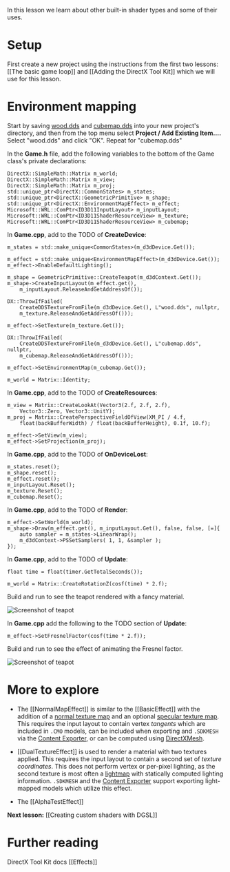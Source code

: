 In this lesson we learn about other built-in shader types and some of their uses.

# Setup
First create a new project using the instructions from the first two lessons: [[The basic game loop]] and
[[Adding the DirectX Tool Kit]] which we will use for this lesson.

# Environment mapping

Start by saving [wood.dds](https://github.com/Microsoft/DirectXTK/wiki/wood.DDS) and [cubemap.dds](https://github.com/Microsoft/DirectXTK/wiki/cubemap.dds) into your new project's directory, and then from the top menu select **Project / Add Existing Item....** Select "wood.dds" and click "OK". Repeat for "cubemap.dds"

In the **Game.h** file, add the following variables to the bottom of the Game class's private declarations:

    DirectX::SimpleMath::Matrix m_world;
    DirectX::SimpleMath::Matrix m_view;
    DirectX::SimpleMath::Matrix m_proj;
    std::unique_ptr<DirectX::CommonStates> m_states;
    std::unique_ptr<DirectX::GeometricPrimitive> m_shape;
    std::unique_ptr<DirectX::EnvironmentMapEffect> m_effect;
    Microsoft::WRL::ComPtr<ID3D11InputLayout> m_inputLayout;
    Microsoft::WRL::ComPtr<ID3D11ShaderResourceView> m_texture;
    Microsoft::WRL::ComPtr<ID3D11ShaderResourceView> m_cubemap;

In **Game.cpp**, add to the TODO of **CreateDevice**:

    m_states = std::make_unique<CommonStates>(m_d3dDevice.Get());

    m_effect = std::make_unique<EnvironmentMapEffect>(m_d3dDevice.Get());
    m_effect->EnableDefaultLighting();

    m_shape = GeometricPrimitive::CreateTeapot(m_d3dContext.Get());
    m_shape->CreateInputLayout(m_effect.get(),
        m_inputLayout.ReleaseAndGetAddressOf());

    DX::ThrowIfFailed(
        CreateDDSTextureFromFile(m_d3dDevice.Get(), L"wood.dds", nullptr,
        m_texture.ReleaseAndGetAddressOf()));

    m_effect->SetTexture(m_texture.Get());

    DX::ThrowIfFailed(
        CreateDDSTextureFromFile(m_d3dDevice.Get(), L"cubemap.dds", nullptr,
        m_cubemap.ReleaseAndGetAddressOf()));

    m_effect->SetEnvironmentMap(m_cubemap.Get());

    m_world = Matrix::Identity;

In **Game.cpp**, add to the TODO of **CreateResources**:

    m_view = Matrix::CreateLookAt(Vector3(2.f, 2.f, 2.f),
        Vector3::Zero, Vector3::UnitY);
    m_proj = Matrix::CreatePerspectiveFieldOfView(XM_PI / 4.f,
        float(backBufferWidth) / float(backBufferHeight), 0.1f, 10.f);

    m_effect->SetView(m_view);
    m_effect->SetProjection(m_proj);

In **Game.cpp**, add to the TODO of **OnDeviceLost**:

    m_states.reset();
    m_shape.reset();
    m_effect.reset();
    m_inputLayout.Reset();
    m_texture.Reset();
    m_cubemap.Reset();

In **Game.cpp**, add to the TODO of **Render**:

    m_effect->SetWorld(m_world);
    m_shape->Draw(m_effect.get(), m_inputLayout.Get(), false, false, [=]{
        auto sampler = m_states->LinearWrap();
        m_d3dContext->PSSetSamplers( 1, 1, &sampler );
    });

In **Game.cpp**, add to the TODO of **Update**:

    float time = float(timer.GetTotalSeconds());

    m_world = Matrix::CreateRotationZ(cosf(time) * 2.f);

Build and run to see the teapot rendered with a fancy material.

![Screenshot of teapot](https://github.com/Microsoft/DirectXTK/wiki/images/screenshotTeapot.PNG)

In **Game.cpp** add the following to the TODO section of **Update**:

    m_effect->SetFresnelFactor(cosf(time * 2.f));

Build and run to see the effect of animating the Fresnel factor.

![Screenshot of teapot](https://github.com/Microsoft/DirectXTK/wiki/images/screenshotTeapot2.PNG)

# More to explore

* The [[NormalMapEffect]] is similar to the [[BasicEffect]] with the addition of a [normal texture map](https://en.wikipedia.org/wiki/Normal_mapping) and an optional [specular texture map](https://en.wikipedia.org/wiki/Specularity). This requires the input layout to contain vertex _tangents_ which are included in ``.CMO`` models, can be included when exporting and ``.SDKMESH`` via the [Content Exporter](http://go.microsoft.com/fwlink/?LinkId=226208), or can be computed using [DirectXMesh](https://github.com/Microsoft/DirectXMesh).

* [[DualTextureEffect]] is used to render a material with two textures applied. This requires the input layout to contain a second set of _texture coordinates_. This does not perform vertex or per-pixel lighting, as the second texture is most often a [lightmap](https://en.wikipedia.org/wiki/Lightmap) with statically computed lighting information.  ``.SDKMESH`` and the [Content Exporter](http://go.microsoft.com/fwlink/?LinkId=226208) support exporting light-mapped models which utilize this effect.

* The [[AlphaTestEffect]]

**Next lesson:** [[Creating custom shaders with DGSL]]

# Further reading 

DirectX Tool Kit docs [[Effects]]